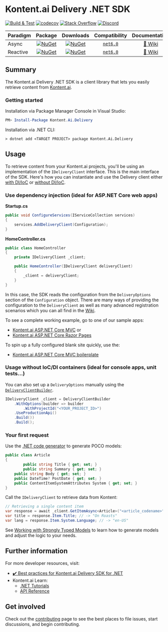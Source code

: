 # Kontent.ai Delivery .NET SDK

[![Build & Test](https://github.com/kontent-ai/delivery-sdk-net/actions/workflows/integrate.yml/badge.svg)](https://github.com/kontent-ai/delivery-sdk-net/actions/workflows/integrate.yml)
[![codecov](https://codecov.io/gh/kontent-ai/delivery-sdk-net/branch/master/graph/badge.svg)](https://app.codecov.io/gh/kontent-ai/delivery-sdk-net)
[![Stack Overflow](https://img.shields.io/badge/Stack%20Overflow-ASK%20NOW-FE7A16.svg?logo=stackoverflow&logoColor=white)](https://stackoverflow.com/tags/kontent-ai)
[![Discord](https://img.shields.io/discord/821885171984891914?label=Discord&logo=Discord&logoColor=white)](https://discord.gg/SKCxwPtevJ)

| Paradigm |                                                                  Package                                                                  |                                                                Downloads                                                                |                                                                  Compatibility                                                                   |                                Documentation                                 |
| -------- | :---------------------------------------------------------------------------------------------------------------------------------------: | :-------------------------------------------------------------------------------------------------------------------------------------: | :----------------------------------------------------------------------------------------------------------------------------------------------: | :--------------------------------------------------------------------------: |
| Async    |    [![NuGet](https://img.shields.io/nuget/v/Kontent.Ai.Delivery.svg)](https://www.nuget.org/packages/Kontent.Ai.Delivery)    |    [![NuGet](https://img.shields.io/nuget/dt/Kontent.Ai.Delivery.svg)](https://www.nuget.org/packages/Kontent.Ai.Delivery)    | [`net6.0`](https://dotnet.microsoft.com/download/dotnet/6.0) |                            [📖 Wiki](./docs)                             |
| Reactive | [![NuGet](https://img.shields.io/nuget/v/Kontent.Ai.Delivery.Rx.svg)](https://www.nuget.org/packages/Kontent.Ai.Delivery.Rx) | [![NuGet](https://img.shields.io/nuget/dt/Kontent.Ai.Delivery.Rx.svg)](https://www.nuget.org/packages/Kontent.Ai.Delivery.Rx) | [`net6.0`](https://dotnet.microsoft.com/download/dotnet/6.0) | [📖 Wiki](./docs/Retrieving%20data/Using-the-Kontent.Ai.Delivery.Rx-reactive-library.md) |

## Summary

The Kontent.ai Delivery .NET SDK is a client library that lets you easily retrieve content from [Kontent.ai](https://kontent.ai).

### Getting started

Installation via Package Manager Console in Visual Studio:

```powershell
PM> Install-Package Kontent.Ai.Delivery
```

Installation via .NET CLI:

```console
> dotnet add <TARGET PROJECT> package Kontent.Ai.Delivery
```

## Usage

To retrieve content from your Kontent.ai projects, you'll be using an implementation of the `IDeliveryClient` interface. This is the main interface of the SDK. Here's how you can instantiate and use the Delivery client either [with DI/IoC](#use-dependency-injection-ideal-for-aspnet-core-web-apps "Usage with dependency injection") or [without DI/IoC](#usage-without-iocdi-containers-ideal-for-console-apps-unit-tests "Usage without dependency injection").

### Use dependency injection (ideal for ASP.NET Core web apps)

**Startup.cs**

```csharp
public void ConfigureServices(IServiceCollection services)
{
	services.AddDeliveryClient(Configuration);
}
```

**HomeController.cs**

```csharp
public class HomeController
{
	private IDeliveryClient _client;

	public HomeController(IDeliveryClient deliveryClient)
	{
		_client = deliveryClient;
	}
}
```

In this case, the SDK reads the configuration from the `DeliveryOptions` section of the `Configuration` object. There are many ways of providing the configuration to the `DeliveryClient` as well as many advanced registration scenarios which you can all find in the [Wiki](./docs/Configuration/Registering-the-DeliveryClient-to-the-IServiceCollection-in-ASP.NET-Core.md).

To see a complete working example, go to one of our sample apps:

- [Kontent.ai ASP.NET Core MVC](https://github.com/kontent-ai/sample-app-net) or
- [Kontent.ai ASP.NET Core Razor Pages](https://github.com/kontent-ai/sample-app-razorpages)

To spin up a fully configured blank site quickly, use the:

- [Kontent.ai ASP.NET Core MVC boilerplate](https://github.com/kontent-ai/boilerplate-net)

### Usage without IoC/DI containers (ideal for console apps, unit tests...)

You can also set up a `DeliveryOptions` manually using the [`DeliveryClientBuilder`](https://github.com/kontent-ai/delivery-sdk-net/Kontent.Ai.Delivery/Builders/DeliveryOptions/DeliveryOptionsBuilder.cs).

```csharp
IDeliveryClient _client = DeliveryClientBuilder
    .WithOptions(builder => builder
        .WithProjectId("<YOUR_PROJECT_ID>")
	.UseProductionApi()
	.Build())
    .Build();
```

### Your first request

Use the [.NET code generator](https://github.com/kontent-ai/model-generator-net) to generate POCO models:

```csharp
public class Article
{
        public string Title { get; set; }
        public string Summary { get; set; }
	public string Body { get; set; }
	public DateTime? PostDate { get; set; }
	public ContentItemSystemAttributes System { get; set; }
}
```

Call the `IDeliveryClient` to retrieve data from Kontent:

```csharp
// Retrieving a single content item
var response = await _client.GetItemAsync<Article>("<article_codename>");
var title = response.Item.Title; // -> "On Roasts"
var lang = response.Item.System.Language; // -> "en-US"
```

See [Working with Strongly Typed Models](./docs/Customization%20and%20extensibility/Working-with-strongly-typed-models.md) to learn how to generate models and adjust the logic to your needs.

## Further information

For more developer resources, visit:

- [✔️ Best practices for Kontent.ai Delivery SDK for .NET](./docs)
- Kontent.ai Learn:
  - [.NET Tutorials](https://kontent.ai/learn/tutorials/develop-apps?tech=dotnet)
  - [API Reference](https://kontent.ai/learn/reference)

## Get involved

Check out the [contributing](./CONTRIBUTING.md) page to see the best places to file issues, start discussions, and begin contributing.
